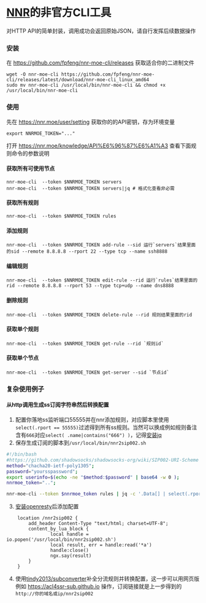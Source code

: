# [NNR](https://nnr.moe/)的非官方CLI工具
对HTTP API的简单封装，调用成功会返回原始JSON，请自行发挥后续数据操作
### 安装
在 https://github.com/fpfeng/nnr-moe-cli/releases 获取适合你的二进制文件
```console
wget -O nnr-moe-cli https://github.com/fpfeng/nnr-moe-cli/releases/latest/download/nnr-moe-cli_linux_amd64
sudo mv nnr-moe-cli /usr/local/bin/nnr-moe-cli && chmod +x /usr/local/bin/nnr-moe-cli
```
### 使用
先在 https://nnr.moe/user/setting 获取你的的API密钥，存为环境变量
```console
export NNRMOE_TOKEN="..."
```
打开 https://nnr.moe/knowledge/API%E6%96%87%E6%A1%A3 查看下面规则命令的参数说明

#### 获取所有可使用节点
```console
nnr-moe-cli  --token $NNRMOE_TOKEN servers
nnr-moe-cli  --token $NNRMOE_TOKEN servers|jq # 格式化查看非必需
```

#### 获取所有规则
```console
nnr-moe-cli  --token $NNRMOE_TOKEN rules
```

#### 添加规则
```console
nnr-moe-cli  --token $NNRMOE_TOKEN add-rule --sid 运行`servers`结果里面的sid --remote 8.8.8.8 --rport 22 --type tcp --name ssh8888
```

#### 编辑规则
```console
nnr-moe-cli  --token $NNRMOE_TOKEN edit-rule --rid 运行`rules`结果里面的rid --remote 8.8.8.8 --rport 53 --type tcp+udp --name dns8888
```

#### 删除规则
```console
nnr-moe-cli  --token $NNRMOE_TOKEN delete-rule --rid 规则结果里面的rid
```

#### 获取单个规则
```console
nnr-moe-cli  --token $NNRMOE_TOKEN get-rule --rid `规则id`
```


#### 获取单个节点
```console
nnr-moe-cli  --token $NNRMOE_TOKEN get-server --sid `节点id`
```


### 复杂使用例子
#### 从http调用生成ss订阅字符串然后转换配置
1. 配置你落地ss监听端口55555并在nnr添加规则，对应脚本里使用`select(.rport == 55555)`过滤得到所有ss规则。当然可以换成例如规则备注含有`666`对应`select( .name|contains("666") )`，记得[安装jq](https://jqlang.github.io/jq/download/)
2. 保存生成订阅的脚本到`/usr/local/bin/nnr2sip002.sh`
```bash
#!/bin/bash
#https://github.com/shadowsocks/shadowsocks-org/wiki/SIP002-URI-Scheme
method="chacha20-ietf-poly1305";
password="yoursspassword";
export userinfo=$(echo -ne "$method:$password" | base64 -w 0 );
nnrmoe_token="..";

nnr-moe-cli --token $nnrmoe_token rules | jq -c '.Data[] | select(.rport == 55555)' | jq '.host,.port,.name' -r | xargs -d '\n' -n 3 bash -c 'echo ss://$userinfo@$0:$1#$2' | base64 -w 0
```
3. [安装openresty](https://www.linode.com/docs/guides/using-openresty/)后添加配置
```nginx
    location /nnr2sip002 {
        add_header Content-Type "text/html; charset=UTF-8";
        content_by_lua_block {
                local handle = io.popen('/usr/local/bin/nnr2sip002.sh')
                local result, err = handle:read('*a')
                handle:close()
                ngx.say(result)
        }
    }
```
4. 使用[tindy2013/subconverter](https://github.com/tindy2013/subconverter)补全分流规则并转换配置，这一步可以用网页版例如 https://acl4ssr-sub.github.io 操作，订阅链接就是上一步得到的`http://你的域名或ip/nnr2sip002`
